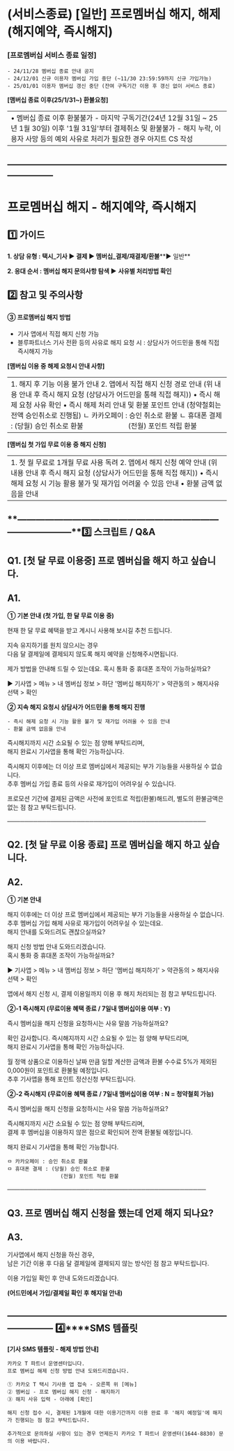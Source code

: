 # (서비스종료) [일반] 프로멤버십 해지, 해제 (해지예약, 즉시해지)

### **[프로멤버십 서비스 종료 일정]**

```
- 24/11/28 멤버십 종료 안내 공지  
- 24/12/01 신규 이용자 멤버십 가입 중단 (~11/30 23:59:59까지 신규 가입가능)  
- 25/01/01 이용자 멤버십 갱신 중단 (잔여 구독기간 이용 후 갱신 없이 서비스 종료)
```

**[맴버십 종료 이후(25/1/31~) 환불요청]**

|  |
| --- |
| • 멤버십 종료 이후 환불불가  - 마지막 구독기간(24년 12월 31일 ~ 25년 1월 30일) 이후 '1월 31일'부터 결제취소 및 환불불가  - 해지 누락, 이용자 사망 등의 예외 사유로 처리가 필요한 경우 아지트 CS 작성 |

**―****―****―****―****―****―****―****―****―****―****―****―****―****―****―****―****―****―****―****―****―****―****―****―****―****―****―****―****―**
-------------------------------------------------------------------------------------------------------------------------------------------------

**프로멤버십 해지 - 해지예약, 즉시해지**
=========================

**1️⃣ 가이드**
-----------

**1. 상담 유형 : 택시\_기사 ▶ 결제 ▶ 멤버십\_결제/재결제/환불****▶ 일반**

**2. 응대 순서 : 멤버십 해지 문의사항 탐색 ▶** **사유별 처리방법 확인**

**2️⃣ 참고 및 주의사항**
-----------------

#### **③ 프로멤버십 해지 방법**

* 기사 앱에서 직접 해지 신청 가능
* 블루파트너스 기사 전환 등의 사유로 해지 요청 시 : 상담사가 어드민을 통해 직접 즉시해지 가능

**[맴버십 이용 중 해제 요청시 안내 사항]**

|  |
| --- |
| 1. 해지 후 기능 이용 불가 안내  2. 앱에서 직접 해지 신청 경로 안내    (위 내용 안내 후 즉시 해지 요청 (상담사가 어드민을 통해 직접 해지))  • 즉시 해제 요청 사유 확인  • 즉시 해제 처리 안내 및 환불 포인트 안내 (청약철회는 전액 승인취소로 진행됨)  ㄴ 카카오페이 : 승인 취소로 환불  ㄴ 휴대폰 결제 : (당월) 승인 취소로 환불                         (전월) 포인트 적립 환불 |

**[맴버십 첫 가입 무료 이용 중 해지 신청]**

|  |
| --- |
| 1. 첫 월 무료로 1개월 무료 사용 독려  2. 앱에서 해지 신청 예약 안내    (위 내용 안내 후 즉시 해지 요청 (상담사가 어드민을 통해 직접 해지))  • 즉시 해제 요청 시 기능 활용 불가 및 재가입 어려울 수 있음 안내  • 환불 금액 없음을 안내 |

**―****―****―****―****―****―****―****―****―****―****―****―****―****―****―****―****―****―****―****―****―****―****―****―****―****―****―****―****―****3️⃣ 스크립트 / Q&A**
-------------------------------------------------------------------------------------------------------------------------------------------------------------------

**Q1. [첫 달 무료 이용중] 프로 멤버십을 해지 하고 싶습니다.**
----------------------------------------

**A1.**
-------

**① 기본 안내** **(첫 가입, 한 달 무료 이용 중)**

현재 한 달 무료 혜택을 받고 계시니 사용해 보시길 추천 드립니다.

지속 유지하기를 원치 않으시는 경우  
다음 달 결제일에 결제되지 않도록 해지 예약을 신청해주시면됩니다.

제가 방법을 안내해 드릴 수 있는데요. 혹시 통화 중 휴대폰 조작이 가능하실까요?

▶ 기사앱 > 메뉴 > 내 멤버십 정보 > 하단 '멤버십 해지하기' > 약관동의 > 해지사유 선택 > 확인

**② 지속 해지 요청시 상담사가 어드민을 통해 해지 진행**

```
- 즉시 해제 요청 시 기능 활용 불가 및 재가입 어려울 수 있음 안내  
- 환불 금액 없음을 안내
```

즉시해지까지 시간 소요될 수 있는 점 양해 부탁드리며,  
해지 완료시 기사앱을 통해 확인 가능하십니다.

즉시해지 이후에는 더 이상 프로 멤버십에서 제공되는 부가 기능들을 사용하실 수 없습니다.  
추후 멤버십 가입 종료 등의 사유로 재가입이 어려우실 수 있습니다.

프로모션 기간에 결제된 금액은 사전에 포인트로 적립(환불)해드려, 별도의 환불금액은 없는 점 참고 부탁드립니다.

──────────────────────────────────────────────

**Q2. [첫 달 무료 이용 종료] 프로 멤버십을 해지 하고 싶습니다.**
------------------------------------------

**A2.**
-------

**① 기본 안내**

해지 이후에는 더 이상 프로 멤버십에서 제공되는 부가 기능들을 사용하실 수 없습니다.  
추후 멤버십 가입 해제 사유로 재가입이 어려우실 수 있는데요.  
해지 안내를 도와드려도 괜찮으실까요?

해지 신청 방법 안내 도와드리겠습니다.  
혹시 통화 중 휴대폰 조작이 가능하실까요?

▶ 기사앱 > 메뉴 > 내 멤버십 정보 > 하단 '멤버십 해지하기' > 약관동의 > 해지사유 선택 > 확인

앱에서 해지 신청 시, 결제 이용일까지 이용 후 해지 처리되는 점 참고 부탁드립니다.

**②-1 즉시해지 (무료이용 혜택 종료 / 7일내 멤버십이용 여부 : Y)**

즉시 멤버십을 해지 신청을 요청하시는 사유 말씀 가능하실까요?

확인 감사합니다. 즉시해지까지 시간 소요될 수 있는 점 양해 부탁드리며,  
해지 완료시 기사앱을 통해 확인 가능하십니다.

월 정액 상품으로 이용하신 날짜 만큼 일할 계산한 금액과 환불 수수료 5%가 제외된 0,000원이 포인트로 환불될 예정입니다.  
추후 기사앱을 통해 포인트 정산신청 부탁드립니다.

**②-2 즉시해지 (무료이용 혜택 종료 / 7일내 멤버십이용 여부 : N = 청약철회 가능)**

즉시 멤버십을 해지 신청을 요청하시는 사유 말씀 가능하실까요?

즉시해지까지 시간 소요될 수 있는 점 양해 부탁드리며,  
결제 후 멤버십을 이용하지 않은 점으로 확인되어 전액 환불될 예정입니다.

해지 완료시 기사앱을 통해 확인 가능합니다.

```
ㅁ 카카오페이 : 승인 취소로 환불  
ㅁ 휴대폰 결제 : (당월) 승인 취소로 환불   
                 (전월) 포인트 적립 환불
```

──────────────────────────────────────────────

**Q3. 프로 멤버십 해지 신청을 했는데 언제 해지 되나요?**
------------------------------------

**A3.**
-------

기사앱에서 해지 신청을 하신 경우,   
남은 기간 이용 후 다음 달 결제일에 결제되지 않는 방식인 점 참고 부탁드립니다.

이용 가입일 확인 후 안내 도와드리겠습니다.

**(어드민에서 가입/결제일 확인 후 해지일 안내)**

**―****―****―****―****―****―****―****―****―****―****―****―****―****―****―****―****―****―****―****―****―****―****―****―****―****―****―****―****―** **4️⃣****SMS 템플릿**
--------------------------------------------------------------------------------------------------------------------------------------------------------------------

**[기사 SMS 템플릿 - 해제 방법 안내]**

```
카카오 T 파트너 운영센터입니다.  
프로 멤버십 해제 신청 방법 안내 도와드리겠습니다.  
  
① 카카오 T 택시 기사용 앱 접속 - 오른쪽 위 [메뉴]   
② 멤버십 - 프로 멤버십 해지 신청 - 해지하기   
③ 해지 사유 입력 - 아래에 [확인]   
  
해지 신청 접수 시, 결제된 1개월에 대한 이용기간까지 이용 완료 후 '해지 예정일'에 해지가 진행되는 점 참고 부탁드립니다.  
  
추가적으로 문의하실 사항이 있는 경우 언제든지 카카오 T 파트너 운영센터(1644-8830) 문의 이용 바랍니다.
```